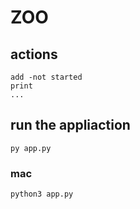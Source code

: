 # ZOO

## actions
    add -not started
    print 
    ...
## run the appliaction
    py app.py

### mac 
    python3 app.py
